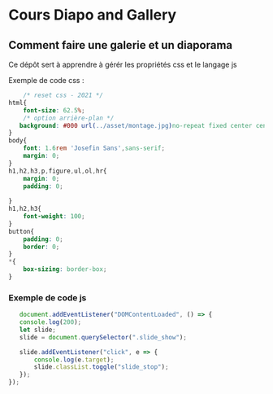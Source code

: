 # Cours Diapo and Gallery
## Comment faire une galerie et un diaporama
Ce dépôt sert à apprendre à gérér les propriétés css et le langage js

Exemple de code css :

```css
    /* reset css - 2021 */
html{
    font-size: 62.5%;
    /* option arrière-plan */
   background: #000 url(../asset/montage.jpg)no-repeat fixed center center / cover;
}
body{
    font: 1.6rem 'Josefin Sans',sans-serif;
    margin: 0;
}
h1,h2,h3,p,figure,ul,ol,hr{
    margin: 0;
    padding: 0;
    
}
h1,h2,h3{
    font-weight: 100;
}
button{
    padding: 0;
    border: 0;
}
*{
    box-sizing: border-box;
}
```
### Exemple de code js
 ```js
    document.addEventListener("DOMContentLoaded", () => {
    console.log(200);
    let slide;
    slide = document.querySelector(".slide_show");

    slide.addEventListener("click", e => {
        console.log(e.target);
        slide.classList.toggle("slide_stop");
    });
});
 ```